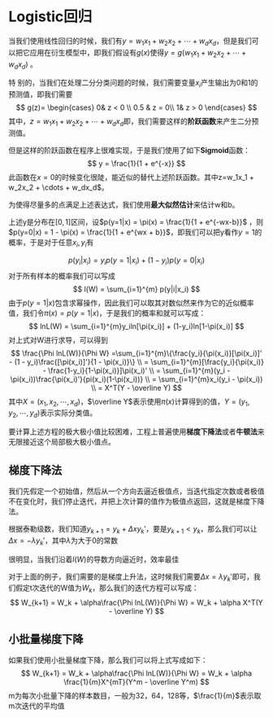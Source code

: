 # Logistic回归

当我们使用线性回归的时候，我们有$y = w_1x_1 + w_2x_2 + \cdots + w_dx_d$，但是我们可以把它应用在衍生模型中，即我们假设有$g(x)$使得$y = g(w_1x_1 + w_2x_2 + \cdots + w_dx_d)$ 。

特 别的，当我们在处理二分分类问题的时候，我们需要变量$x_i$产生输出为0和1的预测值，即我们需要
$$
g(z)=
\begin{cases}
0& z < 0  \\
0.5 & z = 0\\
1& z  > 0
\end{cases}
$$
其中，$z=w_1x_1 + w_2x_2 + \cdots + w_dx_d$即，我们需要这样的**阶跃函数**来产生二分预测值。

但是这样的阶跃函数在程序上很难实现，于是我们使用了如下**Sigmoid**函数：
$$
y = \frac{1}{1 + e^{-x}}
$$
此函数在$x = 0$的时候变化很陡，能近似的替代上述阶跃函数。其中z=w_1x_1 + w_2x_2 + \cdots + w_dx_d$。

为使得尽量多的点满足上述表达式，我们使用**最大似然估计**来估计w和b。

上述y是分布在$[0, 1]$区间，设$p(y=1|x) = \pi(x) =  \frac{1}{1 + e^{-wx-b}}$ ，则$p(y=0|x) = 1 - \pi(x) = \frac{1}{1 + e^{wx + b}}$，即我们可以把y看作$y=1$的概率，于是对于任意$x_i, y_i$有

$$
p(y_i|x_i) = y_ip(y=1|x_i) + (1-y_i)p(y=0|x_i)
$$
对于所有样本的概率我们可以写成
$$
l(W) = \sum_{i=1}^{m} p(y|i|x_i)
$$
由于$p(y=1|x)$包含求幂操作，因此我们可以取其对数似然来作为它的近似概率值，我们令$\pi(x) = p(y=1|x)$，于是我们的概率和就可以写成：
$$
lnL(W) = \sum_{i=1}^{m}y_iln[\pi(x_i)] + (1-y_i)ln[1-\pi(x_i)]
$$
对上式对W进行求导，可以得到
$$
\frac{\Phi lnL(W)}{\Phi W} =\sum_{i=1}^{m}\{\frac{y_i}{\pi(x_i)}[\pi(x_i)]' - (1 - y_i)\frac{[\pi(x_i)]'}{1 - \pi(x_i)}\} \\
= \sum_{i=1}^{m}[\frac{y_i}{\pi(x_i)} - \frac{1-y_i}{1-\pi(x_i)}]\pi(x_i)' \\
= \sum_{i=1}^{m}(y_i - \pi(x_i))\frac{\pi(x_i)'}{pi(x_i)(1-\pi(x_i))} \\
= \sum_{i=1}^{m}x_i(y_i - \pi(x_i)) \\
= X^T(Y - \overline Y)
$$
其中$X = (x_1, x_2, \cdots, x_d)$，$\overline Y$表示使用$\pi(x)$计算得到的值，$Y = (y_1, y_2, \cdots, y_d)$表示实际分类值。

要计算上述方程的极大极小值比较困难，工程上普遍使用**梯度下降法**或者**牛顿法**来无限接近这个局部极大极小值点。



## 梯度下降法 

我们先假定一个初始值，然后从一个方向去逼近极值点，当迭代指定次数或者极值不在变化时，我们停止迭代，并把上次计算的值作为极值点返回，这就是梯度下降法。

根据泰勒级数，我们知道$y_{k + 1} = y_k + \Delta x y_k'$，要是$y_{k + 1} < y_k$，那么我们可以让$\Delta x = -\lambda y_k'$，其中$\lambda$为大于0的常数

很明显，当我们沿着$l(W)​$的导数方向逼近时，效率最佳

对于上面的例子，我们需要的是梯度上升法，这时候我们需要$\Delta x = \lambda y_k'$即可，我们假定t次迭代的W值为$W_k$，那么我们的迭代方程可以写成：
$$
W_{k+1} = W_k + \alpha\frac{\Phi lnL(W)}{\Phi W} = W_k + \alpha X^T(Y - \overline Y)
$$



## 小批量梯度下降

如果我们使用小批量梯度下降，那么我们可以将上式写成如下：
$$
W_{k+1} = W_k + \alpha\frac{\Phi lnL(W)}{\Phi W} = W_k + \alpha \frac{1}{m}X^{mT}(Y^m - \overline Y^m)
$$
m为每次小批量下降的样本数目，一般为32，64，128等，$\frac{1}{m}$表示取m次迭代的平均值
